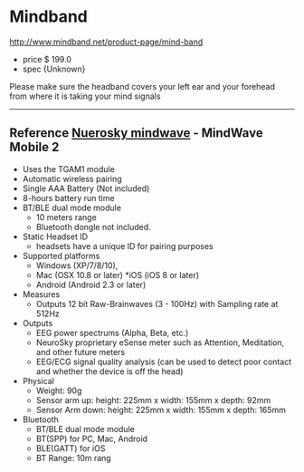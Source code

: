 # Mindband

http://www.mindband.net/product-page/mind-band
* price $ 199.0 
* spec {Unknown}

Please make sure the headband covers your left ear and your forehead from where it is taking your mind signals

---
## Reference [Nuerosky mindwave](https://store.neurosky.com/pages/mindwave) - MindWave Mobile 2
* Uses the TGAM1 module
* Automatic wireless pairing
* Single AAA Battery (Not included)
* 8-hours battery run time
* BT/BLE dual mode module
    * 10 meters range
    * Bluetooth dongle not included.
* Static Headset ID
    * headsets have a unique ID for pairing purposes
* Supported platforms
    * Windows (XP/7/8/10),
    * Mac (OSX 10.8 or later)
    *iOS (iOS 8 or later)
    * Android (Android 2.3 or later)
* Measures
    * Outputs 12 bit Raw-Brainwaves (3 - 100Hz) with Sampling rate at 512Hz
* Outputs 
    * EEG power spectrums (Alpha, Beta, etc.)
    * NeuroSky proprietary eSense meter such as Attention, Meditation, and other future meters
    * EEG/ECG signal quality analysis (can be used to detect poor contact and whether the device is off the head)
* Physical
    * Weight: 90g
    * Sensor arm up: height: 225mm x width: 155mm x depth: 92mm
    * Sensor Arm down: height: 225mm x width: 155mm x depth: 165mm
* Bluetooth
    * BT/BLE dual mode module
    * BT(SPP) for PC, Mac, Android
    * BLE(GATT) for iOS
    * BT Range: 10m rang